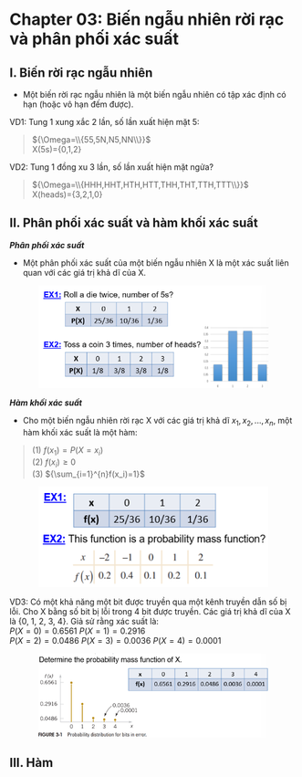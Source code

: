 # Chapter 03: Biến ngẫu nhiên rời rạc và phân phối xác suất

## I. Biến rời rạc ngẫu nhiên

- Một biến rời rạc ngẫu nhiên là một biến ngẫu nhiên có tập xác định có hạn (hoặc vô hạn đếm được).

VD1: Tung 1 xung xắc 2 lần, số lần xuất hiện mặt 5:  
>${\Omega=\\{55,5N,N5,NN\\}}$  
>X(5s)={0,1,2}

VD2: Tung 1 đồng xu 3 lần, số lần xuất hiện mặt ngửa?
>${\Omega=\\{HHH,HHT,HTH,HTT,THH,THT,TTH,TTT\\}}$  
>X(heads)={3,2,1,0}

## II. Phân phối xác suất và hàm khối xác suất

***Phân phối xác suất***

- Một phân phối xác suất của một biến ngẫu nhiên X là một xác suất liên quan với các giá trị khả dĩ của X.

<div align="center">
<img src="Pictures\PDExample.png" alt="Probability Union Addition" style="max-width: 80%; max-height: 500px; height: auto;">
</div>

***Hàm khối xác suất***

- Cho một biến ngẫu nhiên rời rạc X với các giá trị khả dĩ ${x_1, x_2, ..., x_n}$, một hàm khối xác suất là một hàm:

>(1) ${f(x_1)=P(X=x_i)}$  
>(2) ${f(x_i)\ge 0}$  
>(3) ${\sum_{i=1}^{n}f(x_i)=1}$

<div align="center">
<img src="Pictures\PMFExample.png" alt="Probability Union Addition" style="max-width: 80%; max-height: 500px; height: auto;">
</div>

VD3: Có một khả năng một bit được truyền qua một kênh truyền dẫn số bị lỗi. Cho X bằng số bit bị lỗi trong 4 bit được truyền. Các giá trị khả dĩ của X là {0, 1, 2, 3, 4}. Giả sử rằng xác suất là:  
    ${P(X=0)=0.6561}$   ${P(X=1)=0.2916}$  
    ${P(X=2)=0.0486}$   ${P(X=3)=0.0036}$
    ${P(X=4)=0.0001}$

<div align="center">
<img src="Pictures\PMFNextExp.png" alt="Probability Union Addition" style="max-width: 80%; max-height: 500px; height: auto;">
</div>

## III. Hàm 
